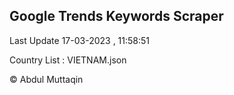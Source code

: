 

## Google Trends Keywords Scraper 
 
Last Update 17-03-2023 , 11:58:51

Country List :
VIETNAM.json



© Abdul Muttaqin 
